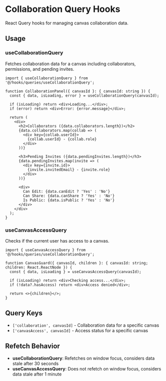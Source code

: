 # Collaboration Query Hooks

React Query hooks for managing canvas collaboration data.

## Usage

### useCollaborationQuery

Fetches collaboration data for a canvas including collaborators, permissions, and pending invites.

```tsx
import { useCollaborationQuery } from '@/hooks/queries/useCollaborationQuery';

function CollaborationPanel({ canvasId }: { canvasId: string }) {
  const { data, isLoading, error } = useCollaborationQuery(canvasId);

  if (isLoading) return <div>Loading...</div>;
  if (error) return <div>Error: {error.message}</div>;

  return (
    <div>
      <h2>Collaborators ({data.collaborators.length})</h2>
      {data.collaborators.map(collab => (
        <div key={collab.userId}>
          {collab.userId} - {collab.role}
        </div>
      ))}

      <h3>Pending Invites ({data.pendingInvites.length})</h3>
      {data.pendingInvites.map(invite => (
        <div key={invite.id}>
          {invite.invitedEmail} - {invite.role}
        </div>
      ))}

      <div>
        Can Edit: {data.canEdit ? 'Yes' : 'No'}
        Can Share: {data.canShare ? 'Yes' : 'No'}
        Is Public: {data.isPublic ? 'Yes' : 'No'}
      </div>
    </div>
  );
}
```

### useCanvasAccessQuery

Checks if the current user has access to a canvas.

```tsx
import { useCanvasAccessQuery } from '@/hooks/queries/useCollaborationQuery';

function CanvasGuard({ canvasId, children }: { canvasId: string; children: React.ReactNode }) {
  const { data, isLoading } = useCanvasAccessQuery(canvasId);

  if (isLoading) return <div>Checking access...</div>;
  if (!data?.hasAccess) return <div>Access denied</div>;

  return <>{children}</>;
}
```

## Query Keys

- `['collaboration', canvasId]` - Collaboration data for a specific canvas
- `['canvasAccess', canvasId]` - Access status for a specific canvas

## Refetch Behavior

- **useCollaborationQuery**: Refetches on window focus, considers data stale after 30 seconds
- **useCanvasAccessQuery**: Does not refetch on window focus, considers data stale after 1 minute
